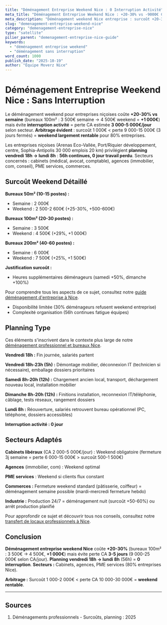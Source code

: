 ```yaml
---
title: "Déménagement Entreprise Weekend Nice : 0 Interruption Activité"
meta_title: "Déménagement Entreprise Weekend Nice : +20-30% vs -9000€ CA"
meta_description: "Déménagement weekend Nice entreprise : surcoût +20-30% (bureaux 100m² 3500€ → 4500€ +1000€) vs perte CA 3-5j semaine 9000€. Planning. Guide."
slug: "demenagement-entreprise-weekend-nice"
category: "demenagement-entreprise-nice"
type: "satellite"
pilier_parent: "demenagement-entreprise-nice-guide"
keywords:
  - "déménagement entreprise weekend"
  - "déménagement sans interruption"
word_count: 1000
publish_date: "2025-10-19"
author: "Équipe Moverz Nice"
---
```


# Déménagement Entreprise Weekend Nice : Sans Interruption

Le déménagement weekend pour entreprises niçoises coûte **+20-30% vs semaine** (bureaux 100m² : 3 500€ semaine → 4 500€ weekend = **+1 000€**) mais évite **interruption activité** = perte CA estimée **3 000-5 000€/jour** selon secteur. **Arbitrage évident** : surcoût 1 000€ < perte 9 000-15 000€ (3 jours fermés) = **weekend largement rentable** pour 80% entreprises.

Les entreprises niçoises (Arenas Eco-Vallée, Port/Riquier développement, centre, Sophia-Antipolis 30 000 emplois 20 km) privilégient **planning vendredi 18h → lundi 8h** : **56h continues, 0 jour travail perdu**. Secteurs concernés : cabinets (médical, avocat, comptable), agences (immobilier, com, conseil), PME services, commerces.

## Surcoût Weekend Détaillé

**Bureaux 50m² (10-15 postes) :**
- Semaine : 2 000€
- Weekend : 2 500-2 600€ (+25-30%, +500-600€)

**Bureaux 100m² (20-30 postes) :**
- Semaine : 3 500€
- Weekend : 4 500€ (+29%, +1 000€)

**Bureaux 200m² (40-60 postes) :**
- Semaine : 6 000€
- Weekend : 7 500€ (+25%, +1 500€)

**Justification surcoût :**
- Heures supplémentaires déménageurs (samedi +50%, dimanche +100%)

Pour comprendre tous les aspects de ce sujet, consultez notre [guide déménagement d'entreprise à Nice](/blog/entreprise/demenagement-entreprise-nice-guide).

- Disponibilité limitée (30% déménageurs refusent weekend entreprise)
- Complexité organisation (56h continues fatigue équipes)

## Planning Type


Ces éléments s'inscrivent dans le contexte plus large de notre [déménagement professionnel et bureaux Nice](/blog/entreprise/demenagement-entreprise-nice-guide).

**Vendredi 18h :** Fin journée, salariés partent

**Vendredi 18h-23h (5h) :** Démontage mobilier, déconnexion IT (technicien si nécessaire), emballage dossiers prioritaires

**Samedi 8h-20h (12h) :** Chargement ancien local, transport, déchargement nouveau local, installation mobilier

**Dimanche 8h-20h (12h) :** Finitions installation, reconnexion IT/téléphonie, câblage, tests réseaux, rangement dossiers

**Lundi 8h :** Réouverture, salariés retrouvent bureau opérationnel (PC, téléphone, dossiers accessibles)

**Interruption activité : 0 jour**

## Secteurs Adaptés

**Cabinets libéraux** (CA 2 000-5 000€/jour) : Weekend obligatoire (fermeture 3j semaine = perte 6 000-15 000€ > surcoût 500-1 500€)

**Agences** (immobilier, com) : Weekend optimal

**PME services** : Weekend si clients flux constant

**Commerces :** Fermeture weekend standard (pâtisserie, coiffeur) = déménagement semaine possible (mardi-mercredi fermeture hebdo)

**Industrie :** Production 24/7 = déménagement nuit (surcoût +50-60%) ou arrêt production planifié


Pour approfondir ce sujet et découvrir tous nos conseils, consultez notre [transfert de locaux professionnels à Nice](/blog/entreprise/demenagement-entreprise-nice-guide).

## Conclusion

**Déménagement entreprise weekend Nice** coûte **+20-30%** (bureaux 100m² : 3 500€ → 4 500€, **+1 000€**) mais évite perte CA **3-5 jours** (9 000-25 000€ selon CA/jour). **Planning vendredi 18h → lundi 8h** (56h) = **0 interruption**. **Secteurs :** Cabinets, agences, PME services (80% entreprises Nice).

**Arbitrage :** Surcoût 1 000-2 000€ < perte CA 10 000-30 000€ = **weekend rentable**.

---

## Sources

1. Déménagements professionnels - Surcoûts, planning : 2025


